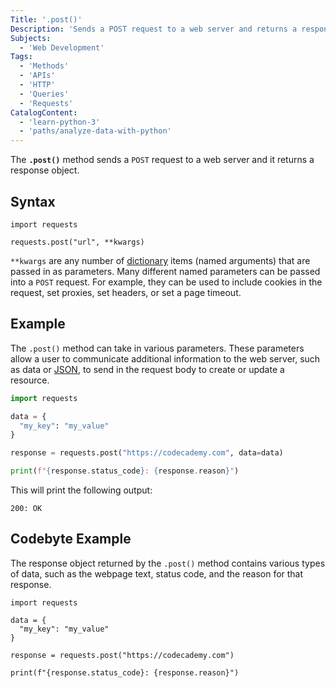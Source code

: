 ```yaml
---
Title: '.post()'
Description: 'Sends a POST request to a web server and returns a response object.'
Subjects:
  - 'Web Development'
Tags:
  - 'Methods'
  - 'APIs'
  - 'HTTP'
  - 'Queries'
  - 'Requests'
CatalogContent:
  - 'learn-python-3'
  - 'paths/analyze-data-with-python'
---
```


The **`.post()`** method sends a `POST` request to a web server and it returns a response object.

## Syntax

```pseudo
import requests

requests.post("url", **kwargs)
```

`**kwargs` are any number of [dictionary](https://www.codecademy.com/resources/docs/python/dictionaries) items (named arguments) that are passed in as parameters. Many different named parameters can be passed into a `POST` request. For example, they can be used to include cookies in the request, set proxies, set headers, or set a page timeout.

## Example

The `.post()` method can take in various parameters. These parameters allow a user to communicate additional information to the web server, such as data or [JSON](https://www.codecademy.com/resources/docs/general/json), to send in the request body to create or update a resource.

```py
import requests

data = {
  "my_key": "my_value"
}

response = requests.post("https://codecademy.com", data=data)

print(f"{response.status_code}: {response.reason}")
```

This will print the following output:

```shell
200: OK
```

## Codebyte Example

The response object returned by the `.post()` method contains various types of data, such as the webpage text, status code, and the reason for that response.

```codebyte/python
import requests

data = {
  "my_key": "my_value"
}

response = requests.post("https://codecademy.com")

print(f"{response.status_code}: {response.reason}")
```
